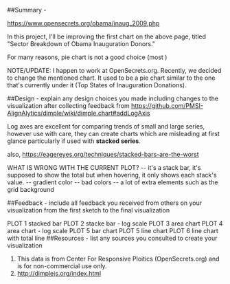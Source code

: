 
##Summary -


https://www.opensecrets.org/obama/inaug_2009.php

In this project, I'll be improving the first chart on the above page, titled "Sector Breakdown of Obama Inauguration Donors." 

For many reasons, pie chart is not a good choice (most )

NOTE/UPDATE: I happen to work at OpenSecrets.org. Recently, we decided to change the mentioned chart. It used to be a pie chart similar to the one that's currently under it (Top States of Inauguration Donations). 



##Design - explain any design choices you made including changes to the visualization after collecting feedback
from https://github.com/PMSI-AlignAlytics/dimple/wiki/dimple.chart#addLogAxis

 Log axes are excellent for comparing trends of small and large series, however use with care, they can create charts which are misleading at first glance particularly if used with **stacked series**.

 also, https://eagereyes.org/techniques/stacked-bars-are-the-worst

WHAT IS WRONG WITH THE CURRENT PLOT?
	-- it's a stack bar, it's supposed to show the total but when hovering, it only shows each stack's value.
	-- gradient color
	-- bad colors
	-- a lot of extra elements such as the grid background



##Feedback - include all feedback you received from others on your visualization from the first sketch to the final visualization


PLOT 1 stacked bar 
PLOT 2 stacke bar - log scale
PLOT 3 area chart
PLOT 4 area chart - log scale
PLOT 5 bar chart 
PLOT 5 line chart
PLOT 6 line chart with total line
##Resources - list any sources you consulted to create your visualization

1) This data is from Center For Responsive Ploitics (OpenSecrets.org) and is for non-commercial use only.
2) http://dimplejs.org/index.html

